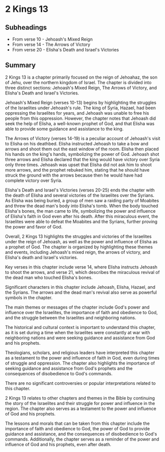 # 2 Kings 13

## Subheadings

* From verse 10 - Jehoash's Mixed Reign
* From verse 14 - The Arrows of Victory
* From verse 20 - Elisha's Death and Israel's Victories

## Summary

2 Kings 13 is a chapter primarily focused on the reign of Jehoahaz, the son of Jehu, over the northern kingdom of Israel. The chapter is divided into three distinct sections: Jehoash's Mixed Reign, The Arrows of Victory, and Elisha's Death and Israel's Victories.

Jehoash's Mixed Reign (verses 10-13) begins by highlighting the struggles of the Israelites under Jehoash's rule. The king of Syria, Hazael, had been oppressing the Israelites for years, and Jehoash was unable to free his people from this oppression. However, the chapter notes that Jehoash did seek the help of Elisha, a well-known prophet of God, and that Elisha was able to provide some guidance and assistance to the king.

The Arrows of Victory (verses 14-19) is a peculiar account of Jehoash's visit to Elisha on his deathbed. Elisha instructed Jehoash to take a bow and arrows and shoot them out the east window of the room. Elisha then placed his hands on the king's hands, symbolizing the power of God. Jehoash shot three arrows and Elisha declared that the king would have victory over Syria only three times. Jehoash was upset that Elisha did not ask him to shoot more arrows, and the prophet rebuked him, stating that he should have struck the ground with the arrows because then he would have had complete victory over Syria.

Elisha's Death and Israel's Victories (verses 20-25) ends the chapter with the death of Elisha and several victories of the Israelites over the Syrians. As Elisha was being buried, a group of men saw a raiding party of Moabites and threw the dead man's body into Elisha's tomb. When the body touched Elisha's bones, the man came to life, symbolizing the power and influence of Elisha's faith in God even after his death. After this miraculous event, the Israelites were able to defeat the Moabites and the Syrians, further proving the power and favor of God.

Overall, 2 Kings 13 highlights the struggles and victories of the Israelites under the reign of Jehoash, as well as the power and influence of Elisha as a prophet of God. The chapter is organized by highlighting these themes and events, including Jehoash's mixed reign, the arrows of victory, and Elisha's death and Israel's victories.

Key verses in this chapter include verse 14, where Elisha instructs Jehoash to shoot the arrows, and verse 21, which describes the miraculous revival of the dead man who touched Elisha's bones.

Significant characters in this chapter include Jehoash, Elisha, Hazael, and the Syrians. The arrows and the dead man's revival also serve as powerful symbols in the chapter.

The main themes or messages of the chapter include God's power and influence over the Israelites, the importance of faith and obedience to God, and the struggle between the Israelites and neighboring nations.

The historical and cultural context is important to understand this chapter, as it is set during a time when the Israelites were constantly at war with neighboring nations and were seeking guidance and assistance from God and his prophets.

Theologians, scholars, and religious leaders have interpreted this chapter as a testament to the power and influence of faith in God, even during times of struggle and oppression. The chapter also highlights the importance of seeking guidance and assistance from God's prophets and the consequences of disobedience to God's commands.

There are no significant controversies or popular interpretations related to this chapter.

2 Kings 13 relates to other chapters and themes in the Bible by continuing the story of the Israelites and their struggle for power and influence in the region. The chapter also serves as a testament to the power and influence of God and his prophets.

The lessons and morals that can be taken from this chapter include the importance of faith and obedience to God, the power of God to provide guidance and assistance, and the consequences of disobedience to God's commands. Additionally, the chapter serves as a reminder of the power and influence of God and his prophets, even after death.